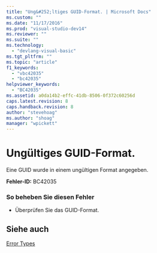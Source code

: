 ```yaml
---
title: "Ung&#252;ltiges GUID-Format. | Microsoft Docs"
ms.custom: ""
ms.date: "11/17/2016"
ms.prod: "visual-studio-dev14"
ms.reviewer: ""
ms.suite: ""
ms.technology: 
  - "devlang-visual-basic"
ms.tgt_pltfrm: ""
ms.topic: "article"
f1_keywords: 
  - "vbc42035"
  - "bc42035"
helpviewer_keywords: 
  - "BC42035"
ms.assetid: a0da14b2-effc-41db-8506-0f372c60256d
caps.latest.revision: 8
caps.handback.revision: 8
author: "stevehoag"
ms.author: "shoag"
manager: "wpickett"
---
```

# Ung&#252;ltiges GUID-Format.
Eine GUID wurde in einem ungültigen Format angegeben.  
  
 **Fehler\-ID:** BC42035  
  
### So beheben Sie diesen Fehler  
  
-   Überprüfen Sie das GUID\-Format.  
  
## Siehe auch  
 [Error Types](../../visual-basic/programming-guide/language-features/error-types.md)